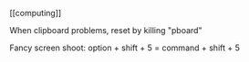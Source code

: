 [[computing]]

When clipboard problems, reset by killing "pboard"


Fancy screen shoot: option + shift + 5 = command + shift + 5